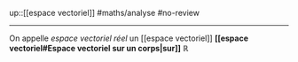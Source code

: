 up::[[espace vectoriel]]
#maths/analyse #no-review 

----
On appelle _espace vectoriel réel_ un [[espace vectoriel]] **[[espace vectoriel#Espace vectoriel sur un corps|sur]]** $\mathbb{R}$


